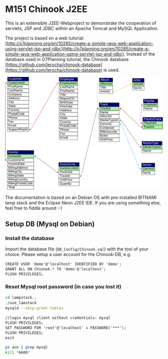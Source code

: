 # M151 Chinook J2EE

This is an extensible J2EE-Webproject to demonstrate the cooperation of servlets, JSP and JDBC within an Apache Tomcat and MySQL Application.

The project is based on a web tutorial: [http://o7planning.org/en/10285/create-a-simple-java-web-application-using-servlet-jsp-and-jdbc](http://o7planning.org/en/10285/create-a-simple-java-web-application-using-servlet-jsp-and-jdbc). Instead of the database used in O7Planning tutorial, the Chinook database [https://github.com/lerocha/chinook-database](https://github.com/lerocha/chinook-database) is used.

![Chinook-ERD](docs/images/chinook_erd.png)

The documentation is based on an Debian OS with pre-installed BITNAMI lamp stack and the Eclipse Neon J2EE IDE. If you are using something else, feel free to fiddle around :-)

## Setup DB (Mysql on Debian)

### Install the database

Import the database file (`DB_Config/Chinook.sql`) with the tool of your choice. Please setup a user account for the Chinook-DB, e.g.

```mysql
CREATE USER 'demo'@'localhost' IDENTIFIED BY 'demo';
GRANT ALL ON Chinook.* TO 'demo'@'localhost';
FLUSH PRIVILEGES;
```
 

### Reset Mysql root password (in case you lost it)

```bash
cd lampstack..
./use_lamstack
mysqld --skip-grant-tables
```

```mysql
//login mysql client without credentials: mysql
FLUSH PRIVILEGES;
SET PASSWORD FOR 'root'@'localhost' = PASSWORD('***');
FLUSH PRIVILEGES;
exit
```

```bash
ps aux | grep mysql
kill *6600*
```

### 